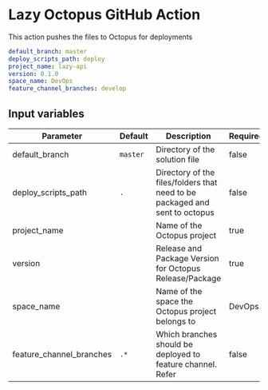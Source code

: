 # Lazy Octopus GitHub Action

This action pushes the files to Octopus for deployments

```yaml
default_branch: master
deploy_scripts_path: deploy
project_name: lazy-api
version: 0.1.0
space_name: DevOps
feature_channel_branches: develop
```

## Input variables

| Parameter                | Default  | Description                                                                                                                                                                  | Required | Example  |
| ------------------------ | -------- | ---------------------------------------------------------------------------------------------------------------------------------------------------------------------------- | -------- | -------- |
| default_branch           | `master` | Directory of the solution file                                                                                                                                               | false    | master   |
| deploy_scripts_path      | `.`      | Directory of the files/folders that need to be packaged and sent to octopus                                                                                                  | false    | deploy   |
| project_name             |          | Name of the Octopus project                                                                                                                                                  | true     | lazy-api |
| version                  |          | Release and Package Version for Octopus Release/Package                                                                                                                      | true     | 0.1.1    |
| space_name               |          | Name of the space the Octopus project belongs to                                                                                                                             | DevOps   |
| feature_channel_branches | `.*`     | Which branches should be deployed to feature channel. Refer [](https://docs.microsoft.com/en-us/powershell/module/microsoft.powershell.core/about/about_regular_expressions) | false    | develop  |
